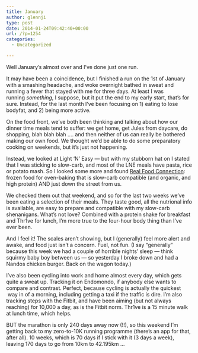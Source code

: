 ```yaml
---
title: January
author: glennji
type: post
date: 2014-01-24T09:42:40+00:00
url: /?p=1254
categories:
  - Uncategorized

---
```

Well January&#8217;s almost over and I&#8217;ve done just one run.
  
It may have been a coincidence, but I finished a run on the 1st of January with a smashing headache, and woke overnight bathed in sweat and running a fever that stayed with me for three days. At least I was running _something_, I suppose, but it put the end to my early start, that&#8217;s for sure. Instead, for the last month I&#8217;ve been focusing on 1) eating to lose bodyfat, and 2) being more active.
  
On the food front, we&#8217;ve both been thinking and talking about how our dinner time meals tend to suffer: we get home, get Jules from daycare, do shopping, blah blah blah &#8230;. and then neither of us can really be bothered making our own food. We thought we&#8217;d be able to do some preparatory cooking on weekends, but it&#8217;s just not happening.
  
Instead, we looked at Light &#8216;N&#8217; Easy &#8212; but with my stubborn hat on I stated that I was sticking to slow-carb, and most of the LNE meals have pasta, rice or potato mash. So I looked some more and found [Real Food Connection][1]: frozen food for oven-baking that is slow-carb compatible (and organic, and high protein) AND just down the street from us.
  
We checked them out that weekend, and so for the last two weeks we&#8217;ve been eating a selection of their meals. They taste good, all the nutrional info is available, are easy to prepare and compatible with my slow-carb shenanigans. What&#8217;s not love? Combined with a protein shake for breakfast and Thr1ve for lunch, I&#8217;m more true to the four-hour body thing than I&#8217;ve ever been.
  
And I feel it! The scales aren&#8217;t showing, but I (generally) feel more alert and awake, and food just isn&#8217;t a concern. Fuel, not fun. (I say &#8220;generally&#8221; because this week we had a couple of horrible nights&#8217; sleep &#8212; think squirmy baby boy between us &#8212; so yesterday I broke down and had a Nandos chicken burger. Back on the wagon today.)
  
I&#8217;ve also been cycling into work and home almost every day, which gets quite a sweat up. Tracking it on Endomondo, if anybody else wants to compare and contrast. Perfect, because cycling is actually the quickest  way in of a morning, including getting a taxi if the traffic is dire. I&#8217;m also tracking steps with the Fitbit, and have been aiming (but not always reaching) for 10,000 a day, as is the Fitbit norm. Thr1ve is a 15 minute walk at lunch time, which helps.
  
BUT the marathon is only 240 days away now (!!), so this weekend I&#8217;m getting back to my zero-to-10K running programme (there&#8217;s an app for that, after all). 10 weeks, which is 70 days if I stick with it (3 days a week), leaving 170 days to go from 10km to 42.195km &#8230;

 [1]: http://www.realfoodconnection.com.au/
